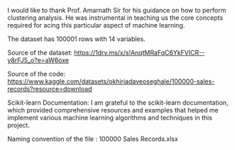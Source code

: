 I would like to thank Prof. Amarnath Sir for his guidance on how to perform clustering analysis. He was instrumental in teaching us the core concepts required for acing this particular aspect of machine learning.

The dataset has 100001 rows with 14 variables.

Source of the dataset: https://1drv.ms/x/s!AnqtMRaFqC6YkFVICR--y8rFJ5_o?e=aW6oxe

Source of the code: https://www.kaggle.com/datasets/okhiriadaveoseghale/100000-sales-records?resource=download

Scikit-learn Documentation: I am grateful to the scikit-learn documentation, which provided comprehensive resources and examples that helped me implement various machine learning algorithms and techniques in this project.

Naming convention of the file : 100000 Sales Records.xlsx
